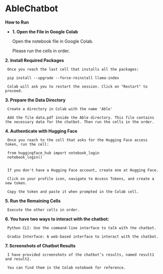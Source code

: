 # AbleChatbot

**How to Run**

- **1. Open the File in Google Colab**

  Open the notebook file in Google Colab.

  Please run the cells in order.
  
     
**2. Install Required Packages**

     Once you reach the last cell that installs all the packages:

     pip install --upgrade --force-reinstall llama-index

     Colab will ask you to restart the session. Click on "Restart" to proceed.


**3. Prepare the Data Directory**

     Create a directory in Colab with the name 'Able'

     Add the file data.pdf inside the Able directory. This file contains the necessary data for the chatbot. Then run the cells in the order.


**4. Authenticate with Hugging Face**

     Once you reach to the cell that asks for the Hugging Face access token, run the cell:

     from huggingface_hub import notebook_login
     notebook_login()


     If you don't have a Hugging Face account, create one at Hugging Face.

     Click on your profile icon, navigate to Access Tokens, and create a new token.

     Copy the token and paste it when prompted in the Colab cell.

     
**5. Run the Remaining Cells**

     Execute the other cells in order.
     

**6. You have two ways to interact with the chatbot:**

     Python CLI: Use the command-line interface to talk with the chatbot.

     Gradio Interface: A web-based interface to interact with the chatbot.


**7. Screenshots of Chatbot Results**

     I have provided screenshots of the chatbot’s results, named result1 and result2.

     You can find them in the Colab notebook for reference.
